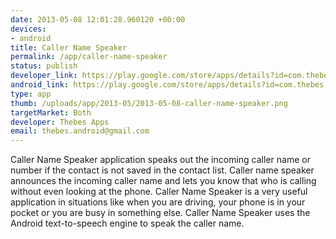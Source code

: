 ```yaml
--- 
date: 2013-05-08 12:01:28.960120 +00:00
devices: 
- android
title: Caller Name Speaker
permalink: /app/caller-name-speaker
status: publish
developer_link: https://play.google.com/store/apps/details?id=com.thebes.callernamespeakerfree
android_link: https://play.google.com/store/apps/details?id=com.thebes.callernamespeakerfree
type: app
thumb: /uploads/app/2013-05/2013-05-08-caller-name-speaker.png
targetMarket: Both
developer: Thebes Apps
email: thebes.android@gmail.com
---
```


Caller Name Speaker application speaks out the incoming caller name or number if the contact is not saved in the contact list. Caller name speaker announces the incoming caller name and lets you know that who is calling without even looking at the phone. 
Caller Name Speaker is a very useful application in situations like when you are driving, your phone is in your pocket or you are busy in something else. 
Caller Name Speaker uses the Android text-to-speech engine to speak the caller name.
